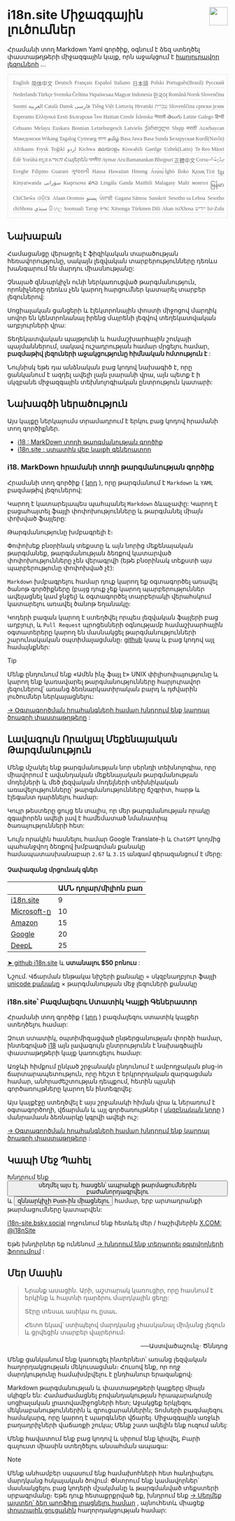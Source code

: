 <h1 style="display:flex;justify-content:space-between">i18n.site Միջազգային լուծումներ<img src="//p.3ti.site/logo.svg" style="user-select:none;margin-top:-1px;width:42px"></h1>

Հրամանի տող Markdown Yaml գործիք, օգնում է ձեզ ստեղծել փաստաթղթերի միջազգային կայք, որն աջակցում է [հարյուրավոր լեզուների](/i18/LANG_CODE) …

<pre class="langli" style="display:flex;flex-wrap:wrap;background:transparent;border:1px solid #eee;font-size:12px;box-shadow:0 0 3px inset #eee;padding:12px 5px 4px 12px;justify-content:space-between;"><style>pre.langli i{font-weight:300;font-family:s;margin-right:2px;margin-bottom:8px;font-style:normal;color:#666;border-bottom:1px dashed #ccc;}</style><i>English</i><i>简体中文</i><i>Deutsch</i><i>Français</i><i>Español</i><i>Italiano</i><i>日本語</i><i>Polski</i><i>Português(Brasil)</i><i>Русский</i><i>Nederlands</i><i>Türkçe</i><i>Svenska</i><i>Čeština</i><i>Українська</i><i>Magyar</i><i>Indonesia</i><i>한국어</i><i>Română</i><i>Norsk</i><i>Slovenčina</i><i>Suomi</i><i>العربية</i><i>Català</i><i>Dansk</i><i>فارسی</i><i>Tiếng Việt</i><i>Lietuvių</i><i>Hrvatski</i><i>עברית</i><i>Slovenščina</i><i>српски језик</i><i>Esperanto</i><i>Ελληνικά</i><i>Eesti</i><i>Български</i><i>ไทย</i><i>Haitian Creole</i><i>Íslenska</i><i>नेपाली</i><i>తెలుగు</i><i>Latine</i><i>Galego</i><i>हिन्दी</i><i>Cebuano</i><i>Melayu</i><i>Euskara</i><i>Bosnian</i><i>Letzeburgesch</i><i>Latviešu</i><i>ქართული</i><i>Shqip</i><i>मराठी</i><i>Azərbaycan</i><i>Македонски</i><i>Wikang Tagalog</i><i>Cymraeg</i><i>বাংলা</i><i>தமிழ்</i><i>Basa Jawa</i><i>Basa Sunda</i><i>Беларуская</i><i>Kurdî(Navîn)</i><i>Afrikaans</i><i>Frysk</i><i>Toğikī</i><i>اردو</i><i>Kichwa</i><i>മലയാളം</i><i>Kiswahili</i><i>Gaeilge</i><i>Uzbek(Latin)</i><i>Te Reo Māori</i><i>Èdè Yorùbá</i><i>ಕನ್ನಡ</i><i>አማርኛ</i><i>Հայերեն</i><i>অসমীয়া</i><i>Aymar Aru</i><i>Bamanankan</i><i>Bhojpuri</i><i>正體中文</i><i>Corsu</i><i>ދިވެހިބަސް</i><i>Eʋegbe</i><i>Filipino</i><i>Guarani</i><i>ગુજરાતી</i><i>Hausa</i><i>Hawaiian</i><i>Hmong</i><i>Ásụ̀sụ́ Ìgbò</i><i>Iloko</i><i>Қазақ Тілі</i><i>ខ្មែរ</i><i>Kinyarwanda</i><i>سۆرانی</i><i>Кыргызча</i><i>ລາວ</i><i>Lingála</i><i>Ganda</i><i>Maithili</i><i>Malagasy</i><i>Malti</i><i>монгол</i><i>မြန်မာ</i><i>ChiCheŵa</i><i>ଓଡ଼ିଆ</i><i>Afaan Oromoo</i><i>پښتو</i><i>ਪੰਜਾਬੀ</i><i>Gagana Sāmoa</i><i>Sanskrit</i><i>Sesotho sa Leboa</i><i>Sesotho</i><i>chiShona</i><i>سنڌي</i><i>සිංහල</i><i>Soomaali</i><i>Татар</i><i>ትግር</i><i>Xitsonga</i><i>Türkmen Dili</i><i>Akan</i><i>isiXhosa</i><i>ייִדיש</i><i>Isi-Zulu</i></pre>

## Նախաբան

Համացանցը վերացրել է ֆիզիկական տարածության հեռավորությունը, սակայն լեզվական տարբերությունները դեռևս խանգարում են մարդու միասնությանը:

Չնայած զննարկիչն ունի ներկառուցված թարգմանություն, որոնիչները դեռևս չեն կարող հարցումներ կատարել տարբեր լեզուներով:

Սոցիալական ցանցերի և էլեկտրոնային փոստի միջոցով մարդիկ սովոր են կենտրոնանալ իրենց մայրենի լեզվով տեղեկատվական աղբյուրների վրա:

Տեղեկատվական պայթյունի և համաշխարհային շուկայի պայմաններում, սակավ ուշադրության համար մրցելու համար, **բազմաթիվ լեզուների աջակցությունը հիմնական հմտություն է** :

Նույնիսկ եթե դա անձնական բաց կոդով նախագիծ է, որը ցանկանում է ազդել ավելի լայն լսարանի վրա, այն պետք է ի սկզբանե միջազգային տեխնոլոգիական ընտրություն կատարի:

## <a rel=id href="#project" id="project"></a> Նախագծի ներածություն

Այս կայքը ներկայումս տրամադրում է երկու բաց կոդով հրամանի տող գործիքներ.

* [i18 : MarkDown տողի թարգմանության գործիք](/i18/feature)
* [i18n.site : ստատիկ վեբ կայքի գեներատոր](/i18n.site)

### <a rel=id href="#i18" id="i18"></a> i18. MarkDown հրամանի տողի թարգմանության գործիք

Հրամանի տող գործիք ( [կոդ](https://github.com/i18n-site/rust/tree/main/i18) ), որը թարգմանում է `Markdown` և `YAML` բազմաթիվ լեզուներով:

Կարող է կատարելապես պահպանել `Markdown` ձևաչափը: Կարող է բացահայտել ֆայլի փոփոխությունները և թարգմանել միայն փոխված ֆայլերը:

Թարգմանությունը խմբագրելի է։

Փոփոխեք բնօրինակ տեքստը և այն նորից մեքենայական թարգմանեք, թարգմանության ձեռքով կատարված փոփոխությունները չեն վերագրվի (եթե բնօրինակ տեքստի այս պարբերությունը փոփոխված չէ):

`Markdown` խմբագրելու համար դուք կարող եք օգտագործել առավել ծանոթ գործիքները (բայց դուք չեք կարող պարբերություններ ավելացնել կամ ջնջել) և օգտագործել տարբերակի վերահսկում կատարելու առավել ծանոթ եղանակը:

Կոդերի բազան կարող է ստեղծվել որպես լեզվական ֆայլերի բաց աղբյուր, և `Pull Request` պրոցեսների օգնությամբ համաշխարհային օգտատերերը կարող են մասնակցել թարգմանությունների շարունակական օպտիմալացմանը։ [github](//github.com) կապ և բաց կոդով այլ համայնքներ:

> [!TIP]
> Մենք ընդունում ենք «Ամեն ինչ ֆայլ է» UNIX փիլիսոփայությունը և կարող ենք կառավարել թարգմանությունները հարյուրավոր լեզուներով՝ առանց ձեռնարկատիրական բարդ և դժվարին լուծումներ ներկայացնելու:

[→ Օգտագործման հրահանգների համար խնդրում ենք կարդալ ծրագրի փաստաթղթերը](/i18) :

## Լավագույն Որակյալ Մեքենայական Թարգմանություն

Մենք մշակել ենք թարգմանության նոր սերնդի տեխնոլոգիա, որը միավորում է ավանդական մեքենայական թարգմանության մոդելների և մեծ լեզվական մոդելների տեխնիկական առավելությունները՝ թարգմանությունները ճշգրիտ, հարթ և էլեգանտ դարձնելու համար:

Կույր թեստերը ցույց են տալիս, որ մեր թարգմանության որակը զգալիորեն ավելի լավ է համեմատած նմանատիպ ծառայությունների հետ:

Նույն որակին հասնելու համար Google Translate-ի և `ChatGPT` կողմից պահանջվող ձեռքով խմբագրման քանակը համապատասխանաբար `2.67` և `3.15` անգամ գերազանցում է մերը:

#### <a rel=id href="#price" id="price"></a> Չափազանց մրցունակ գներ

|                                                                                   | ԱՄՆ դոլար/միլիոն բառ |
| --------------------------------------------------------------------------------- | ------------- |
| [i18n.site](https://i18n.site)                                                    | 9             |
| [Microsoft-ը](https://azure.microsoft.com/pricing/details/cognitive-services/translator) | 10            |
| [Amazon](https://aws.amazon.com/translate/pricing)                                | 15            |
| [Google](https://cloud.google.com/translate/pricing)                                | 20            |
| [DeepL](https://www.deepl.com/zh/pro#developer)                                  | 25            |

[➤ github i18n.site](https://github.com/login/oauth/authorize?client_id=Ov23liuGAmK0plc9FgB3&amp;scope=user:email,user:follow,public_repo) և **ստանալու $50 բոնուս** :

Նշում. Վճարման ենթակա նիշերի քանակը = սկզբնաղբյուր ֆայլի [unicode քանակը](https://en.wikipedia.org/wiki/Unicode) × թարգմանության մեջ լեզուների քանակը

### i18n.site՝ Բազմալեզու Ստատիկ Կայքի Գեներատոր

Հրամանի տող գործիք ( [կոդ](https://github.com/i18n-site/rust/tree/main/i18n-site) ) բազմալեզու ստատիկ կայքեր ստեղծելու համար:

Զուտ ստատիկ, օպտիմիզացված ընթերցանության փորձի համար, ինտեգրված [i18](#i18) այն լավագույն ընտրությունն է նախագծային փաստաթղթերի կայք կառուցելու համար:

Առջևի հիմքում ընկած շրջանակն ընդունում է ամբողջական plug-in ճարտարապետություն, որը հեշտ է երկրորդական զարգացման համար, անհրաժեշտության դեպքում, հետին պլանի գործառույթները կարող են ինտեգրվել:

Այս կայքէջը ստեղծվել է այս շրջանակի հիման վրա և ներառում է օգտագործողի, վճարման և այլ գործառույթներ ( [սկզբնական կոդը](/i18n.site/c/src) ) մանրամասն ձեռնարկը կգրվի ավելի ուշ:

[→ Օգտագործման հրահանգների համար խնդրում ենք կարդալ ծրագրի փաստաթղթերը](/i18n.site) :

## Կապի Մեջ Պահել

Խնդրում ենք <button onclick="mailsub()">սեղմել այս էլ․ հասցեն՝ ապրանքի թարմացումներին բաժանորդագրվելու</button> և <button onclick="webpush()">զննարկիչի Push-ին միացնելու</button> համար, երբ արտադրանքի թարմացումները կատարվեն:

[i18n-site.bsky.social](https://bsky.app/profile/i18n-site.bsky.social) ողջունում ենք հետևել մեր / հաշիվներին [X.COM: @i18nSite](https://x.com/i18nSite)

Եթե խնդիրներ եք ունենում [→ խնդրում ենք տեղադրել օգտվողների ֆորումում](https://groups.google.com/u/1/g/i18n) :

## Մեր Մասին

> Նրանք ասացին. Արի, աշտարակ կառուցիր, որը հասնում է երկինք և հայտնի դարձրու մարդկային ցեղը:
>
> Տէրը տեսաւ ասիկա ու ըսաւ.
>
> Հետո եկավ՝ ստիպելով մարդկանց չհասկանալ միմյանց լեզուն և ցրվեցին տարբեր վայրերում։

<p style="text-align:right">──Աստվածաշունչ· Ծննդոց</p>

Մենք ցանկանում ենք կառուցել ինտերնետ՝ առանց լեզվական հաղորդակցության մեկուսացման։
Հուսով ենք, որ ողջ մարդկությունը համախմբվելու է ընդհանուր երազանքով։

Markdown թարգմանության և փաստաթղթերի կայքերը միայն սկիզբն են:
Համաժամացնել բովանդակության հրապարակումը սոցիալական լրատվամիջոցների հետ;
Աջակցեք երկլեզու մեկնաբանություններին և զրուցարաններին;
Տոմսերի բազմալեզու համակարգ, որը կարող է պարգևներ վճարել.
Միջազգային առջևի բաղադրիչների վաճառքի շուկա;
Մենք շատ ավելին ենք ուզում անել:

Մենք հավատում ենք բաց կոդով և սիրում ենք կիսվել,
Բարի գալուստ միասին ստեղծելու անսահման ապագա:

> [!NOTE]
> Մենք անհամբեր սպասում ենք համախոհների հետ հանդիպելու մարդկանց հսկայական ծովում:
> Փնտրում ենք կամավորներ՝ մասնակցելու բաց կոդերի մշակմանը և թարգմանված տեքստերի սրբագրմանը։
> Եթե դուք հետաքրքրված եք, խնդրում ենք [→ Սեղմեք այստեղ՝ ձեր պրոֆիլը լրացնելու համար](https://ggl.link/i18n) , այնուհետև միացեք [փոստային ցուցակին](https://groups.google.com/u/2/g/i18n-site) հաղորդակցության համար: